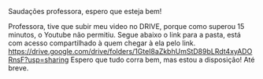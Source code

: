 Saudações professora, espero que esteja bem! 

Professora, tive que subir meu video no DRIVE, porque como superou 15 minutos, o Youtube não permitiu.
Segue abaixo o link para a pasta, está com acesso compartilhado à quem chegar à ela pelo link.
https://drive.google.com/drive/folders/1GteI8aZkbhUmStD89bLRdt4xyADORnsF?usp=sharing
Espero que tudo corra bem, mas estou a disposição!
Até breve.